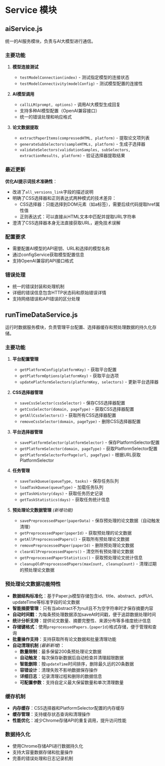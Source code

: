 # Service 模块

## aiService.js

统一的AI服务模块，负责与AI大模型进行通信。

### 主要功能

1. **模型连接测试**
   - `testModelConnection(index)` - 测试指定模型的连接状态
   - `testModelConnectivity(modelConfig)` - 测试模型配置的连接性

2. **AI模型调用**
   - `callLLM(prompt, options)` - 调用AI大模型生成回复
   - 支持多种AI模型配置（OpenAI兼容接口）
   - 统一的错误处理和响应格式

3. **论文数据提取**
   - `extractPaperItems(compressedHTML, platform)` - 提取论文项列表
   - `generateSubSelectors(sampleHTMLs, platform)` - 生成子选择器
   - `validateSelectors(validationSamples, subSelectors, extractionResults, platform)` - 验证选择器提取结果

### 最近更新

**优化AI提示词技术准确性**：
- 改进了`all_versions_link`字段的描述说明
- 明确了CSS选择器和正则表达式两种模式的技术差异：
  - CSS选择器：只能选择到DOM元素（如a标签），需要后续代码提取href属性值
  - 正则表达式：可以直接从HTML文本中匹配并提取URL字符串
- 澄清了CSS选择器本身无法直接获取URL，避免技术误解

### 配置要求

- 需要配置AI模型的API密钥、URL和选择的模型名称
- 通过configService获取模型配置信息
- 支持OpenAI兼容的API接口格式

### 错误处理

- 统一的错误封装和处理机制
- 详细的错误信息包含HTTP状态码和原始错误详情
- 支持网络错误和API错误的区分处理

## runTimeDataService.js

运行时数据服务模块，负责管理平台配置、选择器缓存和预处理数据的持久化存储。

### 主要功能

1. **平台配置管理**
   - `getPlatformConfig(platformKey)` - 获取平台配置
   - `getPlatformOptions(platformKey)` - 获取平台选项
   - `updatePlatformSelectors(platformKey, selectors)` - 更新平台选择器

2. **CSS选择器管理**
   - `saveCssSelector(cssSelector)` - 保存CSS选择器配置
   - `getCssSelector(domain, pageType)` - 获取CSS选择器配置
   - `getAllCssSelectors()` - 获取所有CSS选择器配置
   - `removeCssSelector(domain, pageType)` - 删除CSS选择器配置

3. **平台选择器管理**
   - `savePlatformSelector(platformSelector)` - 保存PlatformSelector配置
   - `getPlatformSelector(domain, pageType)` - 获取PlatformSelector配置
   - `getPlatformSelectorForPage(url, pageType)` - 根据URL获取PlatformSelector

4. **任务管理**
   - `saveTaskQueue(queueType, tasks)` - 保存任务队列
   - `loadTaskQueue(queueType)` - 加载任务队列
   - `getTaskHistory(days)` - 获取任务历史记录
   - `getTaskStatistics(days)` - 获取任务统计信息

5. **预处理论文数据管理** *(新增功能)*
   - `savePreprocessedPaper(paperData)` - 保存预处理的论文数据（自动触发清理）
   - `getPreprocessedPaper(paperId)` - 获取预处理的论文数据
   - `getAllPreprocessedPapers()` - 获取所有预处理论文数据
   - `removePreprocessedPaper(paperId)` - 删除预处理论文数据
   - `clearAllPreprocessedPapers()` - 清空所有预处理论文数据
   - `getPreprocessedPaperStatistics()` - 获取预处理论文统计信息
   - `cleanupOldPreprocessedPapers(maxCount, cleanupCount)` - 清理过期的预处理论文数据

### 预处理论文数据功能特性

- **数据结构标准化**：基于Paper.js模型存储包含id、title、abstract、pdfUrl、updateTime等标准字段的论文数据
- **智能摘要管理**：只有当abstract不为null且不为空字符串时才保存摘要内容
- **自动时间戳**：为每条预处理数据添加saveAt时间戳，便于追踪数据处理时间
- **统计分析支持**：提供论文数量、摘要完整性、来源分布等多维度统计信息
- **存储键格式**：使用`preprocessedPapers.{paperId}`格式存储，便于管理和查询
- **批量操作支持**：支持获取所有论文数据和批量清理功能
- **自动清理机制** *(最新新增)*：
  - **数量限制**：最多保留200条预处理论文数据
  - **自动触发**：每次保存新数据后自动检查并清理超限数据
  - **智能删除**：按`updateTime`时间排序，删除最久远的20条数据
  - **容错设计**：清理失败不影响数据保存操作
  - **详细日志**：记录清理过程和删除的数据信息
  - **可配置参数**：支持自定义最大保留数量和单次清理数量

### 缓存机制

- **内存缓存**：CSS选择器和PlatformSelector配置的内存缓存
- **缓存管理**：支持缓存状态查询和清理操作
- **性能优化**：减少Chrome存储API的重复调用，提升访问性能

### 数据持久化

- 使用Chrome存储API进行数据持久化
- 支持大容量数据存储和批量操作
- 完善的错误处理和日志记录机制 